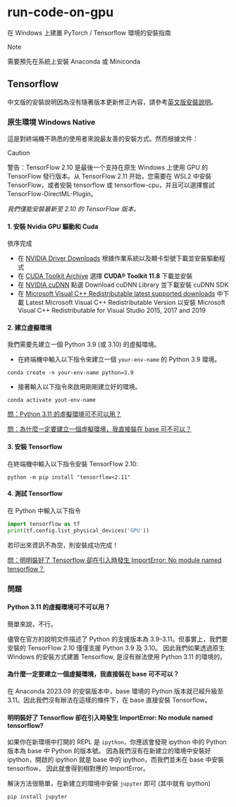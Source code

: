 # run-code-on-gpu
在 Windows 上建置 PyTorch / Tensorflow 環境的安裝指南

> [!NOTE]  
> 需要預先在系統上安裝 Anaconda 或 Miniconda


## Tensorflow 
中文版的安裝說明因為沒有隨著版本更新修正內容，請參考[英文版安裝說明](https://www.tensorflow.org/install/pip#windows-native)。

### 原生環境 Windows Native
這是對終端機不熟悉的使用者來說最友善的安裝方式。然而根據文件：

> [!CAUTION]
> 警告：TensorFlow 2.10 是最後一个支持在原生 Windows 上使用 GPU 的 TensorFlow 發行版本。从 TensorFlow 2.11 开始，您需要在 WSL2 中安裝 TensorFlow，或者安裝 tensorflow 或 tensorflow-cpu，并且可以選擇嘗試 TensorFlow-DirectML-Plugin。

*我們僅能安裝最新至 2.10 的 TensorFlow 版本。*

#### 1. 安裝 Nvidia GPU 驅動和 Cuda
依序完成
* 在 [NVIDIA Driver Downloads](https://www.nvidia.com/download/index.aspx?lang=en-us) 根據作業系統以及顯卡型號下載並安裝驅動程式
* 在 [CUDA Toolkit Archive]() 選擇 **CUDA® Toolkit 11.8** 下載並安裝
* 在 [NVIDIA cuDNN]() 點選 Download cuDNN Library 並下載安裝 cuDNN SDK
* 在 [Microsoft Visual C++ Redistributable latest supported downloads](https://learn.microsoft.com/en-US/cpp/windows/latest-supported-vc-redist?view=msvc-170) 中下載 Latest Microsoft Visual C++ Redistributable Version 以安裝 Microsoft Visual C++ Redistributable for Visual Studio 2015, 2017 and 2019

#### 2. 建立虛擬環境
我們需要先建立一個 Python 3.9 (或 3.10) 的虛擬環境。
* 在終端機中輸入以下指令來建立一個 `your-env-name` 的 Python 3.9 環境。
```shell
conda create -n your-env-name python=3.9
```
* 接著輸入以下指令來啟用剛剛建立好的環境。
```shell
conda activate yout-env-name
```

[問：Python 3.11 的虛擬環境可不可以用？](#python-311-%E7%9A%84%E8%99%9B%E6%93%AC%E7%92%B0%E5%A2%83%E5%8F%AF%E4%B8%8D%E5%8F%AF%E4%BB%A5%E7%94%A8)

[問：為什麼一定要建立一個虛擬環境，我直接裝在 base 可不可以？](#%E7%82%BA%E4%BB%80%E9%BA%BC%E4%B8%80%E5%AE%9A%E8%A6%81%E5%BB%BA%E7%AB%8B%E4%B8%80%E5%80%8B%E8%99%9B%E6%93%AC%E7%92%B0%E5%A2%83%E6%88%91%E7%9B%B4%E6%8E%A5%E8%A3%9D%E5%9C%A8-base-%E5%8F%AF%E4%B8%8D%E5%8F%AF%E4%BB%A5)

#### 3. 安裝 Tensorflow
在終端機中輸入以下指令安裝 TensorFlow 2.10:
```shell
python -m pip install "tensorflow<2.11"
```

#### 4. 測試 Tensorflow
在 Python 中輸入以下指令
```Python
import tensorflow as tf
print(tf.config.list_physical_devices('GPU'))
```
若印出來資訊不為空，則安裝成功完成！

[問：明明裝好了 Tensorflow 卻在引入時發生 ImportError: No module named tensorflow？](#%E6%98%8E%E6%98%8E%E8%A3%9D%E5%A5%BD%E4%BA%86-tensorflow-%E5%8D%BB%E5%9C%A8%E5%BC%95%E5%85%A5%E6%99%82%E7%99%BC%E7%94%9F-importerror-no-module-named-tensorflow)


### 問題

#### Python 3.11 的虛擬環境可不可以用？
簡單來說，不行。

儘管在官方的說明文件描述了 Python 的支援版本為 3.9-3.11。但事實上，我們要安裝的 TensorFlow 2.10 僅僅支援 Python 3.9 及 3.10。
因此我們如果透過原生 Windows 的安裝方式建置 Tensorflow, 是沒有辦法使用 Python 3.11 的環境的。

#### 為什麼一定要建立一個虛擬環境，我直接裝在 base 可不可以？

在 Anaconda 2023.09 的安裝版本中，base 環境的 Python 版本就已經升級至 3.11。因此我們沒有辦法在這樣的條件下，在 base 直接安裝 Tensorflow。

#### 明明裝好了 Tensorflow 卻在引入時發生 ImportError: No module named tensorflow?

如果你在新環境中打開的 REPL 是 `ipython`，你應該會發現 ipython 中的 Python 版本為 base 中 Python 的版本號。
因為我們沒有在新建立的環境中安裝好 ipython，開啟的 ipython 就是 base 中的 ipython，而我們並未在 base 中安裝 tensorflow，
因此就會得到相對應的 ImportError。

解決方法很簡單，在新建立的環境中安裝 `jupyter` 即可 (其中就有 ipython)
```shell
pip install jupyter
```


